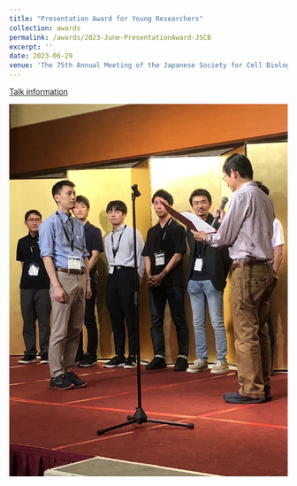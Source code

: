 ```yaml
---
title: "Presentation Award for Young Researchers"
collection: awards
permalink: /awards/2023-June-PresentationAward-JSCB
excerpt: ''
date: 2023-06-29
venue: 'The 75th Annual Meeting of the Japanese Society for Cell Biology'
---
```


[Talk information](/talks/2023-06-28-oral)

![](/images/20230629_JSCB-award.JPG)
